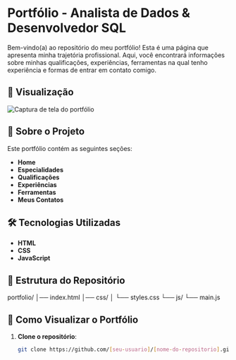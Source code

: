 # Portfólio - Analista de Dados & Desenvolvedor SQL

Bem-vindo(a) ao repositório do meu portfólio! Esta é uma página que apresenta minha trajetória profissional. Aqui, você encontrará informações sobre minhas qualificações, experiências, ferramentas na qual tenho experiência e formas de entrar em contato comigo.

## 📸 Visualização
![Captura de tela do portfólio](screenshot.png)

## 📖 Sobre o Projeto

Este portfólio contém as seguintes seções:
- **Home**
- **Especialidades**
- **Qualificações**
- **Experiências**
- **Ferramentas**
- **Meus Contatos**

## 🛠️ Tecnologias Utilizadas
- **HTML**
- **CSS**
- **JavaScript**

## 📂 Estrutura do Repositório
portfolio/
│── index.html
│── css/
│   └── styles.css
└── js/
    └── main.js

## 🚀 Como Visualizar o Portfólio
1. **Clone o repositório**:
   ```bash
   git clone https://github.com/[seu-usuario]/[nome-do-repositorio].git
